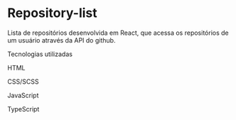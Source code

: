 # Repository-list
Lista de repositórios desenvolvida em React, que acessa os repositórios de um usuário através da API do github. 

<p>Tecnologias utilizadas<p>
<p>HTML<p>
<p>CSS/SCSS<p>
<p>JavaScript<p>
<p>TypeScript<p>
